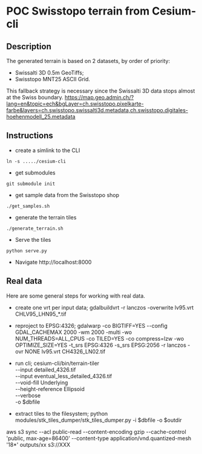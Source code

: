 # POC Swisstopo terrain from Cesium-cli

## Description

The generated terrain is based on 2 datasets, by order of priority:
- Swissalti 3D 0.5m GeoTiffs;
- Swisstopo MNT25 ASCII Grid.

This fallback strategy is necessary since the Swissalti 3D data stops almost at the Swiss boundary.
https://map.geo.admin.ch/?lang=en&topic=ech&bgLayer=ch.swisstopo.pixelkarte-farbe&layers=ch.swisstopo.swissalti3d.metadata,ch.swisstopo.digitales-hoehenmodell_25.metadata

## Instructions

- create a simlink to the CLI
```
ln -s ...../cesium-cli
```

- get submodules
```
git submodule init
```

- get sample data from the Swisstopo shop
```
./get_samples.sh
```

- generate the terrain tiles
```
./generate_terrain.sh
```

- Serve the tiles
```
python serve.py
```

- Navigate http://localhost:8000

## Real data

Here are some general steps for working with real data.

- create one vrt per input data;
gdalbuildvrt -r lanczos -overwrite lv95.vrt CHLV95_LHN95_*.tif

- reproject to EPSG:4326;
gdalwarp -co BIGTIFF=YES --config GDAL_CACHEMAX 2000 -wm 2000 -multi -wo NUM_THREADS=ALL_CPUS -co TILED=YES -co compress=lzw -wo OPTIMIZE_SIZE=YES -t_srs EPSG:4326 -s_srs EPSG:2056 -r lanczos -ovr NONE lv95.vrt CH4326_LN02.tif

- run cli;
 cesium-cli/bin/terrain-tiler \
  --input detailed_4326.tif \
  --input eventual_less_detailed_4326.tif \
  --void-fill Underlying \
  --height-reference Ellipsoid \
  --verbose \
  -o $dbfile

- extract tiles to the filesystem;
python modules/stk_tiles_dumper/stk_tiles_dumper.py -i $dbfile -o $outdir

aws s3 sync --acl public-read --content-encoding gzip --cache-control 'public, max-age=86400' --content-type application/vnd.quantized-mesh '18*' outputs/xx s3://XXX
